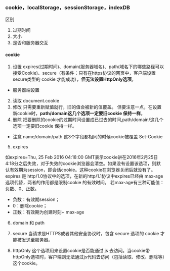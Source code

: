 ### cookie，localStorage，sessionStorage，indexDB
区别
1. 过期时间
2. 大小
3. 是否和服务器交互

#### cookie

1. 设置
expires(过期时间)、domain(服务器域名)、path(域名下的哪些路径可以接受Cookie)、secure（有条件：只有在https协议的网页中，客户端设置secure类型的 cookie 才能成功），**但无法设置HttpOnly选项**。
* 服务器端设置
2. 读取
    document.cookie
3. 修改
    只需要重新赋值就行，旧的值会被新的值覆盖。 但要注意一点，在设置新cookie时，**path/domain这几个选项一定要旧cookie 保持一样**。
4. 删除 
把要删除的cookie的过期时间设置成已过去的时间,path/domain/这几个选项一定要旧cookie 保持一样。
* 注意
name/domain/path 这3个字段都相同的时候cookie被覆盖
Set-Cookie
5. expires 

如expires=Thu, 25 Feb 2016 04:18:00 GMT表示cookie讲在2016年2月25日4:18分之后失效，对于失效的cookie浏览器会清空。如果没有设置该选项，则默认有效期为session，即会话cookie。这种cookie在浏览器关闭后就没有了。
expires 是 http/1.0协议中的选项，在新的http/1.1协议中expires已经由 max-age 选项代替，两者的作用都是限制cookie 的有效时间。
若max-age有三种可能值：负数、0、正数。

* 负数：有效期session；
* 0：删除cookie；
* 正数：有效期为创建时刻+ max-age
6. domain 和 path

7. secure
当请求是HTTPS或者其他安全协议时，包含 secure 选项的 cookie 才能被发送至服务器。

8. httpOnly
这个选项用来设置cookie是否能通过 js 去访问。当cookie带httpOnly选项时，客户端则无法通过js代码去访问（包括读取、修改、删除等）这个cookie。